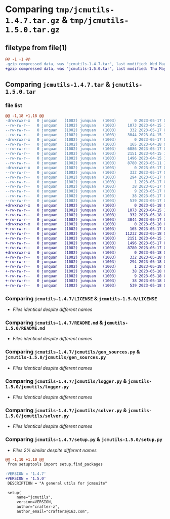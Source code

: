 # Comparing `tmp/jcmutils-1.4.7.tar.gz` & `tmp/jcmutils-1.5.0.tar.gz`

## filetype from file(1)

```diff
@@ -1 +1 @@
-gzip compressed data, was "jcmutils-1.4.7.tar", last modified: Wed May 17 02:00:24 2023, max compression
+gzip compressed data, was "jcmutils-1.5.0.tar", last modified: Thu May 18 06:54:32 2023, max compression
```

## Comparing `jcmutils-1.4.7.tar` & `jcmutils-1.5.0.tar`

### file list

```diff
@@ -1,18 +1,18 @@
-drwxrwxr-x   0 junquan   (1002) junquan   (1003)        0 2023-05-17 02:00:24.714825 jcmutils-1.4.7/
--rw-rw-r--   0 junquan   (1002) junquan   (1003)     1073 2023-04-15 12:55:54.000000 jcmutils-1.4.7/LICENSE
--rw-rw-r--   0 junquan   (1002) junquan   (1003)      332 2023-05-17 02:00:24.714825 jcmutils-1.4.7/PKG-INFO
--rw-rw-r--   0 junquan   (1002) junquan   (1003)     3044 2023-04-15 12:55:54.000000 jcmutils-1.4.7/README.md
-drwxrwxr-x   0 junquan   (1002) junquan   (1003)        0 2023-05-17 02:00:24.714825 jcmutils-1.4.7/jcmutils/
--rw-rw-r--   0 junquan   (1002) junquan   (1003)      165 2023-04-18 07:48:21.000000 jcmutils-1.4.7/jcmutils/__init__.py
--rw-rw-r--   0 junquan   (1002) junquan   (1003)     6886 2023-05-17 02:00:03.000000 jcmutils-1.4.7/jcmutils/dataset_utils.py
--rw-rw-r--   0 junquan   (1002) junquan   (1003)     2151 2023-04-15 12:55:54.000000 jcmutils-1.4.7/jcmutils/gen_sources.py
--rw-rw-r--   0 junquan   (1002) junquan   (1003)     1496 2023-04-15 12:55:54.000000 jcmutils-1.4.7/jcmutils/logger.py
--rw-rw-r--   0 junquan   (1002) junquan   (1003)     8780 2023-05-11 10:05:05.000000 jcmutils-1.4.7/jcmutils/solver.py
-drwxrwxr-x   0 junquan   (1002) junquan   (1003)        0 2023-05-17 02:00:24.714825 jcmutils-1.4.7/jcmutils.egg-info/
--rw-rw-r--   0 junquan   (1002) junquan   (1003)      332 2023-05-17 02:00:24.000000 jcmutils-1.4.7/jcmutils.egg-info/PKG-INFO
--rw-rw-r--   0 junquan   (1002) junquan   (1003)      294 2023-05-17 02:00:24.000000 jcmutils-1.4.7/jcmutils.egg-info/SOURCES.txt
--rw-rw-r--   0 junquan   (1002) junquan   (1003)        1 2023-05-17 02:00:24.000000 jcmutils-1.4.7/jcmutils.egg-info/dependency_links.txt
--rw-rw-r--   0 junquan   (1002) junquan   (1003)       38 2023-05-17 02:00:24.000000 jcmutils-1.4.7/jcmutils.egg-info/requires.txt
--rw-rw-r--   0 junquan   (1002) junquan   (1003)        9 2023-05-17 02:00:24.000000 jcmutils-1.4.7/jcmutils.egg-info/top_level.txt
--rw-rw-r--   0 junquan   (1002) junquan   (1003)       38 2023-05-17 02:00:24.714825 jcmutils-1.4.7/setup.cfg
--rw-rw-r--   0 junquan   (1002) junquan   (1003)      539 2023-05-17 02:00:15.000000 jcmutils-1.4.7/setup.py
+drwxrwxr-x   0 junquan   (1002) junquan   (1003)        0 2023-05-18 06:54:32.358915 jcmutils-1.5.0/
+-rw-rw-r--   0 junquan   (1002) junquan   (1003)     1073 2023-04-15 12:55:54.000000 jcmutils-1.5.0/LICENSE
+-rw-rw-r--   0 junquan   (1002) junquan   (1003)      332 2023-05-18 06:54:32.358915 jcmutils-1.5.0/PKG-INFO
+-rw-rw-r--   0 junquan   (1002) junquan   (1003)     3044 2023-05-17 04:08:25.000000 jcmutils-1.5.0/README.md
+drwxrwxr-x   0 junquan   (1002) junquan   (1003)        0 2023-05-18 06:54:32.354915 jcmutils-1.5.0/jcmutils/
+-rw-rw-r--   0 junquan   (1002) junquan   (1003)      165 2023-05-17 04:08:25.000000 jcmutils-1.5.0/jcmutils/__init__.py
+-rw-rw-r--   0 junquan   (1002) junquan   (1003)    11232 2023-05-18 06:54:08.000000 jcmutils-1.5.0/jcmutils/dataset_utils.py
+-rw-rw-r--   0 junquan   (1002) junquan   (1003)     2151 2023-04-15 12:55:54.000000 jcmutils-1.5.0/jcmutils/gen_sources.py
+-rw-rw-r--   0 junquan   (1002) junquan   (1003)     1496 2023-05-17 04:08:25.000000 jcmutils-1.5.0/jcmutils/logger.py
+-rw-rw-r--   0 junquan   (1002) junquan   (1003)     8780 2023-05-17 04:08:25.000000 jcmutils-1.5.0/jcmutils/solver.py
+drwxrwxr-x   0 junquan   (1002) junquan   (1003)        0 2023-05-18 06:54:32.358915 jcmutils-1.5.0/jcmutils.egg-info/
+-rw-rw-r--   0 junquan   (1002) junquan   (1003)      332 2023-05-18 06:54:32.000000 jcmutils-1.5.0/jcmutils.egg-info/PKG-INFO
+-rw-rw-r--   0 junquan   (1002) junquan   (1003)      294 2023-05-18 06:54:32.000000 jcmutils-1.5.0/jcmutils.egg-info/SOURCES.txt
+-rw-rw-r--   0 junquan   (1002) junquan   (1003)        1 2023-05-18 06:54:32.000000 jcmutils-1.5.0/jcmutils.egg-info/dependency_links.txt
+-rw-rw-r--   0 junquan   (1002) junquan   (1003)       38 2023-05-18 06:54:32.000000 jcmutils-1.5.0/jcmutils.egg-info/requires.txt
+-rw-rw-r--   0 junquan   (1002) junquan   (1003)        9 2023-05-18 06:54:32.000000 jcmutils-1.5.0/jcmutils.egg-info/top_level.txt
+-rw-rw-r--   0 junquan   (1002) junquan   (1003)       38 2023-05-18 06:54:32.358915 jcmutils-1.5.0/setup.cfg
+-rw-rw-r--   0 junquan   (1002) junquan   (1003)      539 2023-05-18 06:54:23.000000 jcmutils-1.5.0/setup.py
```

### Comparing `jcmutils-1.4.7/LICENSE` & `jcmutils-1.5.0/LICENSE`

 * *Files identical despite different names*

### Comparing `jcmutils-1.4.7/README.md` & `jcmutils-1.5.0/README.md`

 * *Files identical despite different names*

### Comparing `jcmutils-1.4.7/jcmutils/gen_sources.py` & `jcmutils-1.5.0/jcmutils/gen_sources.py`

 * *Files identical despite different names*

### Comparing `jcmutils-1.4.7/jcmutils/logger.py` & `jcmutils-1.5.0/jcmutils/logger.py`

 * *Files identical despite different names*

### Comparing `jcmutils-1.4.7/jcmutils/solver.py` & `jcmutils-1.5.0/jcmutils/solver.py`

 * *Files identical despite different names*

### Comparing `jcmutils-1.4.7/setup.py` & `jcmutils-1.5.0/setup.py`

 * *Files 2% similar despite different names*

```diff
@@ -1,10 +1,10 @@
 from setuptools import setup,find_packages
 
-VERSION = '1.4.7'
+VERSION = '1.5.0'
 DESCRIPTION = "A general utils for jcmsuite"
 
 setup(
     name="jcmutils",
     version=VERSION,
     author="crafter-z",
     author_email="crafterz@163.com",
```

